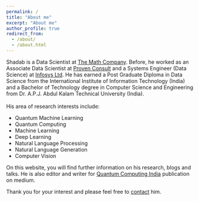 ```yaml
---
permalink: /
title: "About me"
excerpt: "About me"
author_profile: true
redirect_from: 
  - /about/
  - /about.html
---
```



Shadab is a Data Scientist at [The Math Company](https://themathcompany.com). Before, he worked as an Associate Data Scientist at [Proven Consult](https://provenconsult.com) and a Systems Engineer (Data Science) at [Infosys Ltd](https://www.infosys.com/). He has earned a Post Graduate Diploma in Data Science from the International Institute of Information Technology (India) and a Bachelor of Technology degree in Computer Science and Engineering from Dr. A.P.J. Abdul Kalam Technical University (India). <br/>
<br/>
His area of research interests include:
* Quantum Machine Learning
* Quantum Computing
* Machine Learning
* Deep Learning
* Natural Language Processing
* Natural Language Generation
* Computer Vision



On this website, you will find further information on his research, blogs and talks. He is also editor and writer for [Quantum Computing India](https://medium.com/quantumcomputingindia) publication on medium.

Thank you for your interest and please feel free to [contact](https://shadabhussain.com/contact/) him.
